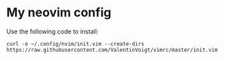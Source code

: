 # My neovim config

Use the following code to install:

```
curl -o ~/.config/nvim/init.vim --create-dirs https://raw.githubusercontent.com/ValentinVoigt/vimrc/master/init.vim
```
